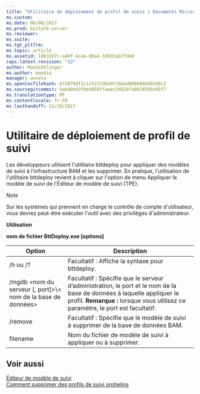 ```yaml
---
title: "Utilitaire de déploiement de profil de suivi | Documents Microsoft"
ms.custom: 
ms.date: 06/08/2017
ms.prod: biztalk-server
ms.reviewer: 
ms.suite: 
ms.tgt_pltfrm: 
ms.topic: article
ms.assetid: 1d631b7c-a40f-4cee-88a4-3d932ab7fde0
caps.latest.revision: "12"
author: MandiOhlinger
ms.author: mandia
manager: anneta
ms.openlocfilehash: 672879df2c1c5217d8a9710dad000609dd95d0c2
ms.sourcegitcommit: 5abd0ed3f9e4858ffaaec5481bfa8878595e95f7
ms.translationtype: MT
ms.contentlocale: fr-FR
ms.lasthandoff: 11/28/2017
---
```

# <a name="tracking-profile-deployment-utility"></a>Utilitaire de déploiement de profil de suivi
Les développeurs utilisent l'utilitaire bttdeploy pour appliquer des modèles de suivi à l'infrastructure BAM et les supprimer. En pratique, l'utilisation de l'utilitaire bttdeploy revient à cliquer sur l'option de menu Appliquer le modèle de suivi de l'Éditeur de modèle de suivi (TPE).  
  
> [!NOTE]
>  Sur les systèmes qui prennent en charge le contrôle de compte d'utilisateur, vous devrez peut-être exécuter l'outil avec des privilèges d'administrateur.  
  
 **Utilisation**  
  
 **nom de fichier BttDeploy.exe [options]**  
  
|Option| Description|  
|------------|-----------------|  
|/h ou /?|Facultatif : Affiche la syntaxe pour bttdeploy.|  
|/mgdb \<nom du serveur [, port]\>\\< nom de la base de données\>|Facultatif : Spécifie que le serveur d’administration, le port et le nom de la base de données à laquelle appliquer le profil. **Remarque :** lorsque vous utilisez ce paramètre, le port est facultatif.|  
|/remove|Facultatif : Spécifie que le modèle de suivi à supprimer de la base de données BAM.|  
|filename|Nom du fichier de modèle de suivi à appliquer ou à supprimer.|  
  
## <a name="see-also"></a>Voir aussi  
 [Éditeur de modèle de suivi](../core/tracking-profile-editor.md)   
 [Comment supprimer des profils de suivi orphelins](../core/how-to-remove-orphaned-tracking-profiles.md)